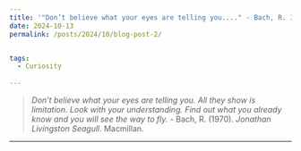 ```yaml
---
title: '"Don’t believe what your eyes are telling you...." - Bach, R. 1970'
date: 2024-10-13
permalink: /posts/2024/10/blog-post-2/


tags:
  - Curiosity
 
---
```


> *Don’t believe what your eyes are telling you. All they show is limitation. Look with your understanding. Find out what you already know and you will see the way to fly.* - Bach, R. (1970). *Jonathan Livingston Seagull*. Macmillan.

---
